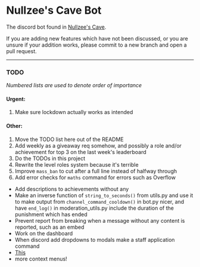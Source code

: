 # Nullzee's Cave Bot

The discord bot found in [Nullzee's Cave](https://discord.gg/2bwCD5kbXg).

If you are adding new features which have not been discussed, or you are unsure if your addition works, please commit to a new branch and open a pull request.

---

### TODO

*Numbered lists are used to denote order of importance*

#### Urgent:

1. Make sure lockdown actually works as intended

#### Other:

1. Move the TODO list here out of the README
2. Add weekly as a giveaway req somehow, and possibly a role and/or achievement for top 3 on the last week's leaderboard
3. Do the TODOs in this project
4. Rewrite the level roles system because it's terrible
5. Improve `mass_ban` to cut after a full line instead of halfway through
7. Add error checks for `maths` command for errors such as Overflow

- Add descriptions to achievements without any
- Make an inverse function of `string_to_seconds()` from utils.py and use it to make output from `channel_command_cooldown()` in bot.py nicer, and have `end_log()` in moderation_utils.py include the duration of the punishment which has ended
- Prevent report from breaking when a message without any content is reported, such as an embed
- Work on the dashboard
- When discord add dropdowns to modals make a staff application command
- [This](https://canary.discord.com/channels/667953033929293855/708924416028966922/981643060838543410)
- more context menus!
